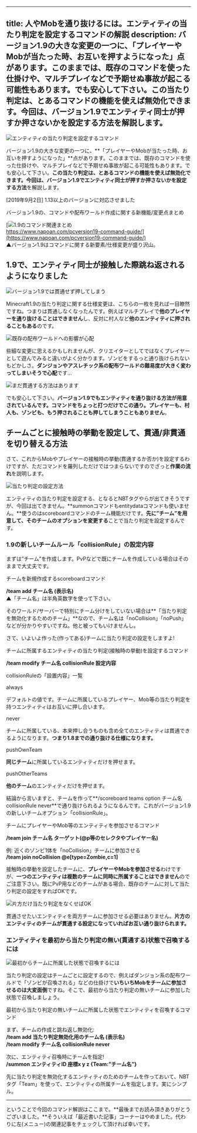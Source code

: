 
---
title: 人やMobを通り抜けるには。エンティティの当たり判定を設定するコマンドの解説
description: バージョン1.9の大きな変更の一つに、「プレイヤーやMobが当たった時、お互いを押すようになった」点があります。このままでは、既存のコマンドを使った仕掛けや、マルチプレイなどで予期せぬ事故が起こる可能性もあります。でも安心して下さい。この当たり判定は、とあるコマンドの機能を使えば無効化できます。今回は、バージョン1.9でエンティティ同士が押すか押さないかを設定する方法を解説します。
---

![エンティティの当たり判定を設定するコマンド](https://cdn-ak.f.st-hatena.com/images/fotolife/s/sasigume/20210208/20210208100423.png)

バージョン1.9の大きな変更の一つに、**「プレイヤーやMobが当たった時、お互いを押すようになった」**点があります。このままでは、既存のコマンドを使った仕掛けや、マルチプレイなどで予期せぬ事故が起こる可能性もあります。でも安心して下さい。**この当たり判定は、とあるコマンドの機能を使えば無効化できます。**今回は、バージョン1.9で**エンティティ同士が押すか押さないかを設定する方法**を解説します。

\[2019年9月2日\] 1.13以上のバージョンに対応させました

バージョン1.9の、コマンドや配布ワールド作成に関する新機能/変更点まとめ

[![1.9のコマンド関連まとめ](https://cdn-ak.f.st-hatena.com/images/fotolife/s/sasigume/20210208/20210208122409.png)  
https://www.napoan.com/pcversion19-command-guide/](https://www.napoan.com/pcversion19-command-guide/)  
▲バージョン1.9はコマンドに関する新要素/仕様変更が盛り沢山。

## 1.9で、エンティティ同士が接触した際跳ね返されるようになりました

![バージョン1.9では貫通せず押してしまう](https://cdn-ak.f.st-hatena.com/images/fotolife/s/sasigume/20210208/20210208100348.png)

Minecraft1.9の当たり判定に関する仕様変更は、こちらの一枚を見れば一目瞭然ですね。つまりは貫通しなくなったんです。例えばマルチプレイで**他のプレイヤーを通り抜けることはできません**し、反対に村人など**他のエンティティに押されることもある**のです。

![既存の配布ワールドへの影響が心配](https://cdn-ak.f.st-hatena.com/images/fotolife/s/sasigume/20210208/20210208095803.png)

些細な変更に思えるかもしれませんが、クリエイターとしてではなくプレイヤーとして遊んでみると違いがよく分かります。ゾンビをするっと通り抜けられないもどかしさ。**ダンジョンやアスレチック系の配布ワールドの難易度が大きく変わってしまいそうで心配**です…

![まだ貫通する方法はあります](https://cdn-ak.f.st-hatena.com/images/fotolife/s/sasigume/20210208/20210208095701.png)

でも安心して下さい。**バージョン1.9でもエンティティを通り抜ける方法が用意されているんです。**コマンドをちょっと打つだけでこの通り。プレイヤーも、村人も、ゾンビも、もう**押されることも押してしまうこともありません**。

## チームごとに接触時の挙動を設定して、貫通/非貫通を切り替える方法

さて、これからMobやプレイヤーの接触時の挙動(貫通するか否か)を設定するわけですが、ただコマンドを羅列しただけではつまらないですのでざっと**作業の流れ**を説明します。

![当たり判定の設定方法](https://cdn-ak.f.st-hatena.com/images/fotolife/s/sasigume/20210208/20210208095722.png)

エンティティの当たり判定を設定する、となるとNBTタグやらが出てきそうですが、今回は出てきません。**summonコマンドもentitydataコマンドも使いません。**使うのはscoreboardコマンドのチーム機能だけです。**先に”チーム”を用意して、そのチームのオプションを変更する**ことで当たり判定を設定するんです。

### 1.9の新しいチームルール「collisionRule」の設定内容

まずは”チーム”を作成します。PvPなどで既にチームを作成している場合はそのままで大丈夫です。

チームを新規作成するscoreboardコマンド

**/team add チーム名 (表示名)**  
▲「チーム名」は半角英数字を使って下さい。

そのワールド/サーバーで特別にチーム分けをしていない場合は**「当たり判定を無効化するためのチーム」**なので、チーム名は「noCollision」「noPush」などが分かりやすいですね。他と被ってもいけませんし。

さて、いよいよ作った(作ってある)チームに当たり判定の設定をしますよ!

チームに所属するエンティティの当たり判定(接触時の挙動)を設定するコマンド

**/team modify チーム名 collisionRule 設定内容**

collisionRuleの「設置内容」一覧

always

デフォルトの値です。チームに所属しているプレイヤー、Mob等の当たり判定を持つエンティティはお互いに押し合います。

never

チームに所属している、本来押し合うものも含め全てのエンティティは貫通できるようになります。**つまり1.8までの通り抜ける仕様になります。**

pushOwnTeam

**同じチーム**に所属しているエンティティだけを押せます。

pushOtherTeams

**他のチーム**のエンティティだけを押せます。

結論から言いますと、チームを作って**/scoreboard teams option チーム名 collisionRule never**で通り抜けられるようになるんです。これがバージョン1.9の新しいチームオプション「collisionRule」。

チームにプレイヤーやMob等のエンティティを参加させるコマンド

**/team join チーム名 ターゲット(@p等のセレクタやプレイヤー名)**

例: 近くのゾンビ1体を「noCollision」チームに参加させる  
**/team join noCollision @e\[type=Zombie,c=1\]**

接触時の挙動を設定したチームに、**プレイヤーやMobを参加させる**わけですが、**一つのエンティティは複数のチームに同時に所属することはできません**のでご注意下さい。既にPvP用などのチームがある場合、既存のチームに対して当たり判定の設定をすればOKです。

![片方だけ当たり判定をなくせばOK](https://cdn-ak.f.st-hatena.com/images/fotolife/s/sasigume/20210208/20210208095828.png)

貫通させたいエンティティを両方チームに参加させる必要はありません。**片方のエンティティのチームが貫通する設定になっていればお互い通り抜けられます。**

### エンティティを最初から当たり判定の無い(貫通する)状態で召喚するには

![最初からチームに所属した状態で召喚するには](https://cdn-ak.f.st-hatena.com/images/fotolife/s/sasigume/20210208/20210208100414.png)

当たり判定の設定はチームごとに設定するので、例えばダンジョン系の配布ワールドで「ゾンビが召喚される」などの仕掛けで**いちいちMobをチームに参加させるのは大変面倒**ですね。そこで、最初から当たり判定の無いチームに参加した状態で召喚しましょう。

最初から当たり判定の無いチームに所属した状態でエンティティを召喚するコマンド

まず、チームの作成と跳ね返し無効化:  
**/team add 当たり判定無効化用のチーム名 (表示名)**  
**/team modify チーム名 collisionRule never**

次に、エンティティ召喚時にチームを指定!  
**/summon エンティティID 座標x y z **{Team:”チーム名”}****

先に当たり判定を無効化するエンティティのためのチームを作っておいて、NBTタグ「Team」を使って、エンティティの所属チームを指定します。実にシンプル。

---

ということで今回のコマンド解説はここまで。**最後までお読み頂きありがとうございました。**そういえば「最近書いた記事」コーナーはやめました。代わりに左(メニュー)の関連記事をチェックして頂ければ幸いです。
